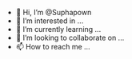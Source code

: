 - 👋 Hi, I’m @Suphapown
- 👀 I’m interested in ...
- 🌱 I’m currently learning ...
- 💞️ I’m looking to collaborate on ...
- 📫 How to reach me ...

<!---
Suphapown/Suphapown is a ✨ special ✨ repository because its `README.md` (this file) appears on your GitHub profile.
You can click the Preview link to take a look at your changes.
--->
